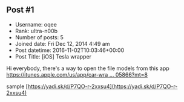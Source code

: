 ## Post #1
- Username: oqee
- Rank: ultra-n00b
- Number of posts: 5
- Joined date: Fri Dec 12, 2014 4:49 am
- Post datetime: 2016-11-02T10:03:46+00:00
- Post Title: [iOS] Tesla wrapper

Hi everybody, there's a way to open the file models from this app
[https://itunes.apple.com/us/app/car-wra ... 05866?mt=8](https://itunes.apple.com/us/app/car-wrapper-for-tesla/id1052705866?mt=8)

sample [https://yadi.sk/d/P7QO-r-2xxsu4](https://yadi.sk/d/P7QO-r-2xxsu4)
